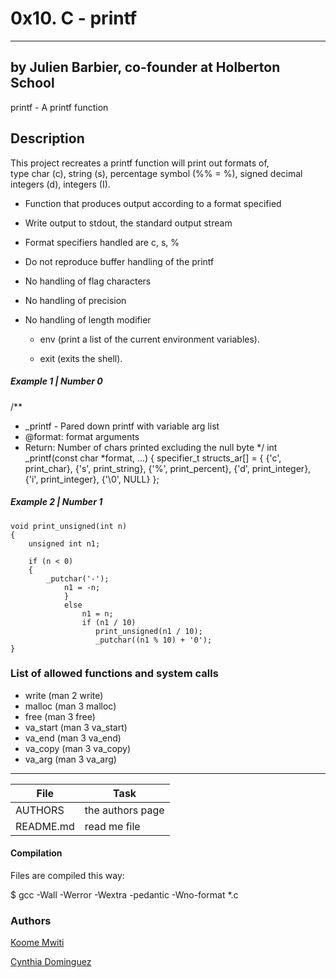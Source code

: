 # 0x10. C - printf
---
## by Julien Barbier, co-founder at Holberton School

printf - A printf function

## Description

This project recreates a printf function will print out formats of, <br/>
type char (c), string (s), percentage symbol (%% = %), signed decimal <br/>
integers (d), integers (I).

* Function that produces output according to a format specified
* Write output to stdout, the standard output stream
* Format specifiers handled are c, s, %
* Do not reproduce buffer handling of the printf
* No handling of flag characters
* No handling of precision
* No handling of length modifier

  - env (print a list of the current environment variables).

  - exit (exits the shell).

##### Example 1 | Number 0
/**
 * _printf - Pared down printf with variable arg list
 * @format: format arguments
 * Return: Number of chars printed excluding the null byte
 */
int _printf(const char *format, ...)
{
	specifier_t structs_ar[] = {
	{'c', print_char},
	{'s', print_string},
	{'%', print_percent},
	{'d', print_integer},
	{'i', print_integer},
	{'\0', NULL}
	};

##### Example 2 | Number 1

```
void print_unsigned(int n)
{
	unsigned int n1;

	if (n < 0)
	{
		_putchar('-');
			n1 = -n;
			}
			else
				n1 = n;
				if (n1 / 10)
				   print_unsigned(n1 / 10);
				   _putchar((n1 % 10) + '0');
}
```

### List of allowed functions and system calls
* write (man 2 write)
* malloc (man 3 malloc)
* free (man 3 free)
* va_start (man 3 va_start)
* va_end (man 3 va_end)
* va_copy (man 3 va_copy)
* va_arg (man 3 va_arg)

---
File|Task
---|---
AUTHORS | the authors page
README.md | read me file

#### Compilation

Files are compiled this way:

$ gcc -Wall -Werror -Wextra -pedantic -Wno-format *.c

### Authors

[Koome Mwiti](https://github.com/komerela)

[Cynthia Dominguez](https://github.com/cynergist)